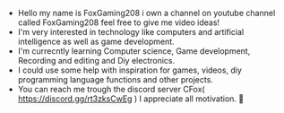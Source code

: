 - Hello my name is FoxGaming208 i own a channel on youtube channel called FoxGaming208 feel free to give me video ideas!
- I'm very interested in technology like computers and artificial intelligence as well as game development.
- I'm currecntly learning Computer science, Game development, Recording and editing and Diy electronics.
- I could use some help with inspiration for games, videos, diy programming language functions and other projects.
- You can reach me trough the discord server CFox( https://discord.gg/rt3zksCwEg ) I appreciate all motivation. 🙂
